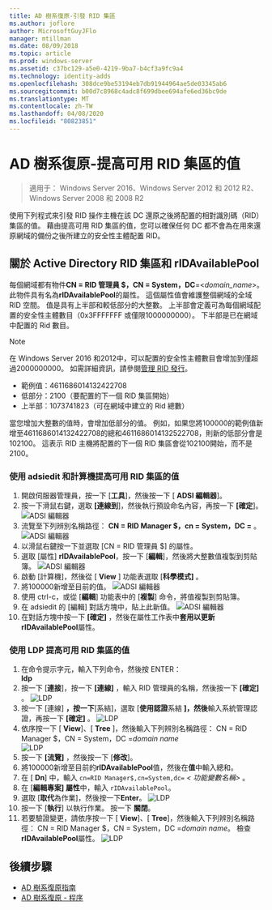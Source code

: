 ```yaml
---
title: AD 樹系復原-引發 RID 集區
ms.author: joflore
author: MicrosoftGuyJFlo
manager: mtillman
ms.date: 08/09/2018
ms.topic: article
ms.prod: windows-server
ms.assetid: c37bc129-a5e0-4219-9ba7-b4cf3a9fc9a4
ms.technology: identity-adds
ms.openlocfilehash: 308dce9be53194eb7db91944964ae5de03345ab6
ms.sourcegitcommit: b00d7c8968c4adc8f699dbee694afe6ed36bc9de
ms.translationtype: MT
ms.contentlocale: zh-TW
ms.lasthandoff: 04/08/2020
ms.locfileid: "80823851"
---
```

# <a name="ad-forest-recovery---raising-the-value-of-available-rid-pools"></a>AD 樹系復原-提高可用 RID 集區的值 

>適用于： Windows Server 2016、Windows Server 2012 和 2012 R2、Windows Server 2008 和 2008 R2

使用下列程式來引發 RID 操作主機在該 DC 還原之後將配置的相對識別碼（RID）集區的值。 藉由提高可用 RID 集區的值，您可以確保任何 DC 都不會為在用來還原網域的備份之後所建立的安全性主體配置 RID。 

## <a name="about-active-directory-rid-pools-and-ridavailablepool"></a>關於 Active Directory RID 集區和 rIDAvailablePool

每個網域都有物件**CN = RID 管理員 $，CN = System，DC**=<*domain_name*>。 此物件具有名為**rIDAvailablePool**的屬性。 這個屬性值會維護整個網域的全域 RID 空間。 值是具有上半部和較低部分的大整數。 上半部會定義可為每個網域配置的安全性主體數目（0x3FFFFFFF 或僅限1000000000）。 下半部是已在網域中配置的 Rid 數目。 
  
> [!NOTE]
> 在 Windows Server 2016 和2012中，可以配置的安全性主體數目會增加到僅超過2000000000。 如需詳細資訊，請參閱[管理 RID 發行](https://technet.microsoft.com/library/jj574229.aspx)。 
  
- 範例值：4611686014132422708  
- 低部分：2100（要配置的下一個 RID 集區開始）  
- 上半部：1073741823（可在網域中建立的 Rid 總數）  
  
當您增加大整數的值時，會增加低部分的值。 例如，如果您將100000的範例值新增至4611686014132422708的總和4611686014132522708，則新的低部分會是102100。 這表示 RID 主機將配置的下一個 RID 集區會從102100開始，而不是2100。 
  
### <a name="to-raise-the-value-of-available-rid-pools-using-adsiedit-and-the-calculator"></a>使用 adsiedit 和計算機提高可用 RID 集區的值

1. 開啟伺服器管理員，按一下 [**工具**]，然後按一下 [ **ADSI 編輯器**]。
2. 按一下滑鼠右鍵，選取 **[連線到**]，然後執行預設命名內容，再按一下 **[確定**]。
   ![ADSI 編輯器](media/AD-Forest-Recovery-Raise-RID-Pool/adsi1.png) 
3. 流覽至下列辨別名稱路徑： **CN = RID Manager $，cn = System，DC =<domain name>** 。
   ![ADSI 編輯器](media/AD-Forest-Recovery-Raise-RID-Pool/adsi2.png) 
3. 以滑鼠右鍵按一下並選取 [CN = RID 管理員 $] 的屬性。 
4. 選取 [屬性] **rIDAvailablePool**，按一下 [**編輯**]，然後將大整數值複製到剪貼簿。
   ![ADSI 編輯器](media/AD-Forest-Recovery-Raise-RID-Pool/adsi3.png)  
5. 啟動 [計算機]，然後從 [ **View** ] 功能表選取 [**科學模式]** 。 
6. 將100000新增至目前的值。
   ![ADSI 編輯器](media/AD-Forest-Recovery-Raise-RID-Pool/adsi4.png) 
7. 使用 ctrl-c，或從 [**編輯**] 功能表中的 [**複製**] 命令，將值複製到剪貼簿。 
8. 在 adsiedit 的 [編輯] 對話方塊中，貼上此新值。 
   ![ADSI 編輯器](media/AD-Forest-Recovery-Raise-RID-Pool/adsi5.png) 
9. 在對話方塊中按一下 **[確定]** ，然後在屬性工作表中**套用以更新** **rIDAvailablePool**屬性。 
  
### <a name="to-raise-the-value-of-available-rid-pools-using-ldp"></a>使用 LDP 提高可用 RID 集區的值  
  
1. 在命令提示字元，輸入下列命令，然後按 ENTER：  
   **ldp**  
2. 按一下 [**連接**]，按一下 **[連線]** ，輸入 RID 管理員的名稱，然後按一下 **[確定]** 。 
   ![LDP](media/AD-Forest-Recovery-Raise-RID-Pool/ldp1.png)
3. 按一下 [連線] **，按一下**[系結]，選取 [**使用認證**系結 **]，然後**輸入系統管理認證，再按一下 **[確定]** 。 
   ![LDP](media/AD-Forest-Recovery-Raise-RID-Pool/ldp2.png)
4. 依序按一下 [ **View**]、[ **Tree** ]，然後輸入下列辨別名稱路徑： CN = RID Manager $，CN = System，DC =*domain name*  
   ![LDP](media/AD-Forest-Recovery-Raise-RID-Pool/ldp3.png)
5. 按一下 **[流覽]** ，然後按一下 [**修改**]。 
6. 將100000新增至目前的**rIDAvailablePool**值，然後在**值**中輸入總和。 
7. 在 [ **Dn**] 中，輸入 `cn=RID Manager$,cn=System,dc=` *< 功能變數名稱\>* 。 
8. 在 [**編輯專案] 屬性**中，輸入 `rIDAvailablePool`。 
9. 選取 [**取代**為作業]，然後按一下**Enter**。
   ![LDP](media/AD-Forest-Recovery-Raise-RID-Pool/ldp4.png) 
10. 按一下 [**執行**] 以執行作業。 按一下 **關閉**。
11. 若要驗證變更，請依序按一下 [ **View**]、[ **Tree**]，然後輸入下列辨別名稱路徑： CN = RID Manager $，CN = System，DC =*domain name*。   檢查**rIDAvailablePool**屬性。 
   ![LDP](media/AD-Forest-Recovery-Raise-RID-Pool/ldp5.png)

## <a name="next-steps"></a>後續步驟

- [AD 樹系復原指南](AD-Forest-Recovery-Guide.md)
- [AD 樹系復原 - 程序](AD-Forest-Recovery-Procedures.md)
